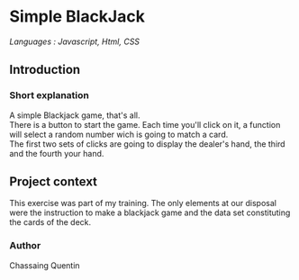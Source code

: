# Simple BlackJack

*Languages : Javascript, Html, CSS*

## Introduction

### Short explanation

A simple Blackjack game, that's all.  
There is a button to start the game. Each time you'll click on it, a function will select a random number wich is going to match a card.  
The first two sets of clicks are going to display the dealer's hand, the third and the fourth your hand.

## Project context

This exercise was part of my training. 
The only elements at our disposal were the instruction to make a blackjack game and the data set constituting the cards of the deck.

### Author

Chassaing Quentin
